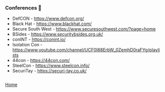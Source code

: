 ### Conferences 🎤

- DefCON - https://www.defcon.org/
- Black Hat - https://www.blackhat.com/
- Secure South West - https://www.securesouthwest.com/?page=home
- BSides - https://www.securitybsides.org.uk/
- conINT - https://conint.io/
- Isolation Con - https://www.youtube.com/channel/UCF0I88ErbW_0ZemhD0raFYg/playlists
- 44con - https://44con.com/
- SteelCon - https://www.steelcon.info/
- SecuriTay - https://securi-tay.co.uk/

```

```
[Home](https://github.com/BushidoUK/Opensource-tools/)
